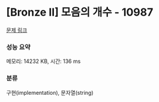 # [Bronze II] 모음의 개수 - 10987 

[문제 링크](https://www.acmicpc.net/problem/10987) 

### 성능 요약

메모리: 14232 KB, 시간: 136 ms

### 분류

구현(implementation), 문자열(string)

